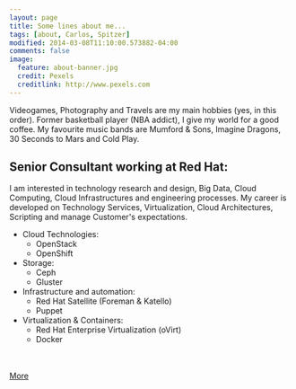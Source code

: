 ```yaml
---
layout: page
title: Some lines about me...
tags: [about, Carlos, Spitzer]
modified: 2014-03-08T11:10:00.573882-04:00
comments: false
image:
  feature: about-banner.jpg
  credit: Pexels
  creditlink: http://www.pexels.com
---
```


Videogames, Photography and Travels are my main hobbies (yes, in this order). Former basketball player (NBA addict), I give my world for a good coffee.
My favourite music bands are Mumford & Sons, Imagine Dragons, 30 Seconds to Mars and Cold Play.

## Senior Consultant working at Red Hat:

I am interested in technology research and design, Big Data, Cloud Computing, Cloud Infrastructures and engineering processes.
My career is developed on Technology Services, Virtualization, Cloud Architectures, Scripting and manage Customer's expectations.

* Cloud Technologies:
    * OpenStack
    * OpenShift
* Storage:
    * Ceph
    * Gluster
* Infrastructure and automation:
    * Red Hat Satellite (Foreman & Katello)
    * Puppet
* Virtualization & Containers:
    * Red Hat Enterprise Virtualization (oVirt)
    * Docker


<BR><BR>
<a markdown="0" href="http://es.linkedin.com/in/carlosspitzerlopez/en" class="btn" target="_blank">More</a>
